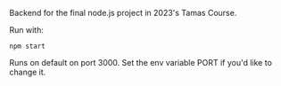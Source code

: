 Backend for the final node.js project in 2023's Tamas Course.

Run with:
```
npm start
```

Runs on default on port 3000. Set the env variable PORT if you'd like to 
change it.
